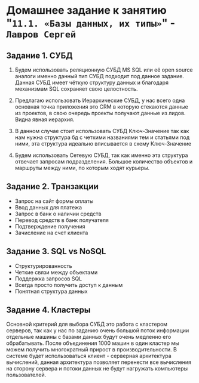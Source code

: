 # Домашнее задание к занятию "`11.1. «Базы данных, их типы»`" - `Лавров Сергей`

## Задание 1. СУБД
  1. Будем использовать реляционную СУБД MS SQL или её open source аналоги именно данный тип СУБД подходит под данное задание. Данная СУБД имеет чёткую структуру данных и благодаря механизмам SQL сохраняет свою целостность.

  2. Предлагаю использовать Иерархические СУБД, у нас всего одна основная точка приложения это CRM в которую стекаются данные из проектов, в свою очередь проекты получают данные из лидов. Видна явная иерархия.

  3. В данном случае стоит использовать СУБД Ключ-Значение так как нам нужна структура бд с четкими названиями тем и статьями под ними, эта структура идеально вписывается в схему Ключ-Значение

  4. Будем использовать Сетевую СУБД, так как именно эта структура отвечает запросам подразделения. Большое количество объектов и маршруты между ними, по которым ходят курьеры.
  
  
## Задание 2. Транзакции
   
 * Запрос на сайт формы оплаты
 * Ввод данных для платежа
 * Запрос в банк о наличии средств
 * Перевод средств в банк получателя 
 * Подтверждение получения
 * Зачисление на счет клиента
  
## Задание 3. SQL vs NoSQL

 * Структурированность
 * Четкие связи между объектами
 * Поддержка запросов SQL
 * Всегда просто получить доступ к данным
 * Понятная структура данных


## Задание 4. Кластеры

Основной критерий для выбора СУБД это работа с кластером серверов, так как у нас по заданию очень большой поток информации отдельные машины с базами данных будут очень медленно его обрабатывать. После объединения 1000 машин в один кластер мы можем получить многократный прирост в производительности. В системе будет использоваться клиент - серверная архитектура вычислений, данная архитектура позволяет перенести все вычисления на сторону сервера и потоки данных не будут нагружать компьютеры пользователей.
